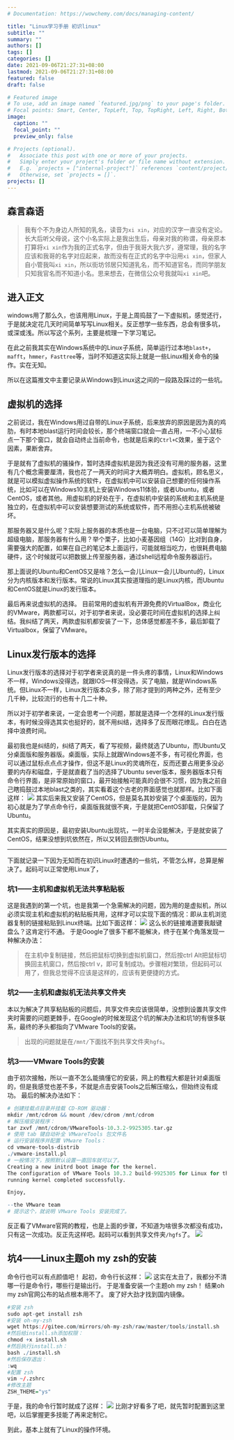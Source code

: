 ```yaml
---
# Documentation: https://wowchemy.com/docs/managing-content/

title: "Linux学习手册 初识linux"
subtitle: ""
summary: ""
authors: []
tags: []
categories: []
date: 2021-09-06T21:27:31+08:00
lastmod: 2021-09-06T21:27:31+08:00
featured: false
draft: false

# Featured image
# To use, add an image named `featured.jpg/png` to your page's folder.
# Focal points: Smart, Center, TopLeft, Top, TopRight, Left, Right, BottomLeft, Bottom, BottomRight.
image:
  caption: ""
  focal_point: ""
  preview_only: false

# Projects (optional).
#   Associate this post with one or more of your projects.
#   Simply enter your project's folder or file name without extension.
#   E.g. `projects = ["internal-project"]` references `content/project/deep-learning/index.md`.
#   Otherwise, set `projects = []`.
projects: []
---
```

## 森言森语
>我有个不为身边人所知的乳名，读音为`xi xin`，对应的汉字一直没有定论。长大后听父母说，这个小名实际上是我出生后，母亲对我的称谓，母亲原本打算将`xi xin`作为我的正式名字，但由于我哥大我六岁，遵常理，我的名字应该和我哥的名字对应起来，故而没有在正式的名字中沿用`xi xin`，但家人自小管我叫`xi xin`，所以街坊邻居只知道乳名，而不知道官名，而同学朋友只知我官名而不知道小名。思来想去，在微信公众号我就叫`xi xin`吧。
## 进入正文
windows用了那么久，也该用用Linux，于是上周捣鼓了一下虚拟机，感觉还行，于是就决定花几天时间简单写写Linux相关。反正想学一些东西，总会有很多坑，或深或浅。所以写这个系列，主要是梳理一下学习笔记。

在此之前我其实在Windows系统中的Linux子系统，简单运行过本地`blast+`，`mafft`，`hmmer`，`Fasttree`等，当时不知道这实际上就是一些Linux相关命令的操作。实在无知。

所以在这篇推文中主要记录从Windows到Linux这之间的一段路及踩过的一些坑。

## 虚拟机的选择
之前说过，我在Windows用过自带的Linux子系统，后来放弃的原因是因为真的鸡肋，有时本地blast运行时间会较长，那个终端窗口就会一直占用，一不小心鼠标点一下那个窗口，就会自动终止当前命令，也就是后来的`Ctrl+C`效果，鉴于这个因素，果断舍弃。

于是就有了虚拟机的骚操作，暂时选择虚拟机是因为我还没有可用的服务器，这里有几个概念需要厘清，我也花了一两天的时间才大概弄明白。虚拟机，顾名思义，就是可以模拟虚拟操作系统的软件，在虚拟机中可以安装自己想要的任何操作系统，比如可以在Windows10主机上安装Windows11体验，或者Ubuntu，或者CentOS，或者其他。用虚拟机的好处在于，在虚拟机中安装的系统和主机系统是独立的，在虚拟机中可以安装想要测试的系统或软件，而不用担心主机系统被破坏。

那服务器又是什么呢？实际上服务器的本质也是一台电脑，只不过可以简单理解为超级电脑，那服务器有什么用？举个栗子，比如小麦基因组（14G）比对到自身，需要强大的配置，如果在自己的笔记本上面运行，可能就相当吃力，也很耗费电脑硬件，这个时候就可以把数据上传至服务器，通过shell远程命令服务器运行。

那上面说的Ubuntu和CentOS又是啥？怎么一会儿Linux一会儿Ubuntu的，Linux分为内核版本和发行版本。常说的Linux其实按道理指的是Linux内核，而Ubuntu和CentOS就是Linux的发行版本。

最后再来说虚拟机的选择。
目前常用的虚拟机有开源免费的VirtualBox，商业化的VMware，两款都可以，对于初学者来说，没必要花时间在虚拟机的选择上纠结。我纠结了两天，两款虚拟机都安装了一下，总体感觉都差不多，最后卸载了Virtualbox，保留了VMware。
## Linux发行版本的选择
Linux发行版本的选择对于初学者来说真的是一件头疼的事情，Linux和Windows不一样，Windows没得选，就跟IOS一样没得选，买了电脑，就是Windows系统。但Linux不一样，Linux发行版本众多，除了刚才提到的两种之外，还有至少几千种，比较流行的也有十几二十种。

所以对于初学者来说，一定会思考一个问题，那就是选择一个怎样的Linux发行版本，有时候没得选其实也挺好的，就不用纠结，选择多了反而眼花缭乱。白白在选择中浪费时间。

最初我也是纠结的，纠结了两天，看了写视频，最终就选了Ubuntu，而Ubuntu又分桌面版和服务器版。桌面版，实际上就跟Windows差不多，有可视化界面，也可以通过鼠标点点点才操作，但这不是Linux的灵魂所在，反而还要占用更多没必要的内存和磁盘，于是就直截了当的选择了Ubuntu sever版本，服务器版本只有命令行界面，是非常原始的窗口，最开始接触可能真的会很不习惯，因为我之前自己瞎捣鼓过本地blast之类的，其实看着这个古老的界面感觉也就那样。比如下面这样：
![](1558409b-d2d6-4bcc-a0ba-3a3be01885a3.png)
其实后来我又安装了CentOS，但是莫名其妙安装了个桌面版的，因为初心就是为了学点命令行，桌面版我就很不爽，于是就把CentOS卸载，只保留了Ubuntu。

其实真实的原因是，最初安装Ubuntu出现坑，一时半会没能解决，于是就安装了CentOS，结果没想到坑依然在，所以又转回去捯饬Ubuntu。

----
下面就记录一下因为无知而在初识Linux时遭遇的一些坑，不管怎么样，总算是解决了。起码可以正常使用Linux了，
### 坑1——主机和虚拟机无法共享粘贴板
这是我遇到的第一个坑，也是我第一个急需解决的问题，因为用的是虚拟机，所以必须实现主机和虚拟机的粘贴板共用，这样才可以实现下面的情况：即从主机浏览器复制的链接粘贴到Linux终端。比如下面这样：
![](f793563e-16b0-4ca0-806e-e55ca13e1069.png)
这么长的链接难道要我敲键盘么？这肯定行不通。
于是Google了很多下都不能解决，终于在某个角落发现一种解决办法：
>在主机中复制链接，然后把鼠标切换到虚拟机窗口，然后按ctrl Alt把鼠标切换回主机窗口，然后按ctrl v，即可复制成功。步骤相对繁琐，但起码可以用了，但我总觉得不应该是这样的，应该有更便捷的方式。

### 坑2——主机和虚拟机无法共享文件夹
本以为解决了共享粘贴板的问题后，共享文件夹应该很简单，没想到设置共享文件夹时需要的问题更棘手，在Google的时候发现这个坑的解决办法和坑1的有很多联系，最终的矛头都指向了VMware Tools的安装。

>出现的问题就是在`/mnt/`下面找不到共享文件夹`hgfs`。

### 坑3——VMware Tools的安装
由于初次接触，所以一直不怎么能搞懂它的安装，网上的教程大都是针对桌面版的，但是我感觉也差不多，不就是点击安装Tools之后解压缩么，但始终没有成功。
最后的解决办法如下：
```R
# 创建挂载点目录并挂载 CD-ROM 驱动器：
mkdir /mnt/cdrom && mount /dev/cdrom /mnt/cdrom
# 解压缩安装程序：
tar zxvf /mnt/cdrom/VMwareTools-10.3.2-9925305.tar.gz
# 使用 tab 键自动补全 VMwareTools 包文件名
# 运行安装程序并配置 VMware Tools：
cd vmware-tools-distrib
./vmware-install.pl
# 一般情况下，按照默认设置一直回车就可以了。
Creating a new initrd boot image for the kernel.
The configuration of VMware Tools 10.3.2 build-9925305 for Linux for this 
running kernel completed successfully.

Enjoy,

--the VMware team
# 提示这个，就说明 VMware Tools 安装完成了。
```


反正看了VMware官网的教程，也是上面的步骤，不知道为啥很多次都没有成功，只有这一次成功。反正先这样吧。起码可以看到共享文件夹`/hgfs`了。
![](70ef0400-d385-49ee-aee3-10e87043947a.png)

## 坑4——Linux主题oh my zsh的安装
命令行也可以有点颜值吧！
起初，命令行长这样：
![](72dc613b-d293-4d8e-881e-231ec3774cae.png)
这实在太丑了，我都分不清哪一行是命令行，哪些行是输出行。
于是准备安装一个主题oh my zsh！
结果oh my zsh官网公布的站点根本用不了。
废了好大劲才找到国内镜像。
```R
#安装 zsh
sudo apt-get install zsh
#安装 oh-my-zsh
wget https://gitee.com/mirrors/oh-my-zsh/raw/master/tools/install.sh
#然后给install.sh添加权限：
chmod +x install.sh
#然后执行install.sh：
bash ./install.sh
#然后保存退出：
:wq
#配置 zsh
vim ~/.zshrc
#修改主题
ZSH_THEME="ys"
```
于是，我的命令行暂时就成了这样：
![](9c4f88b5-d0cd-4d1f-84d6-aacead4aa7b1.png)
比刚才好看多了吧，就先暂时配置到这里吧，以后掌握更多技能了再来定制它。

到此，基本上就有了Linux的操作环境。